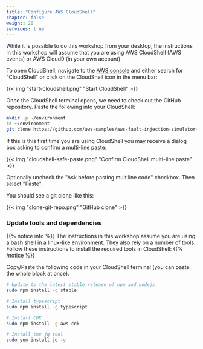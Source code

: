 ```yaml
---
title: "Configure AWS CloudShell"
chapter: false
weight: 20
services: true
---
```


While it is possible to do this workshop from your desktop, the instructions in this workshop will assume that you are using AWS CloudShell (AWS events) or AWS Cloud9 (in your own account). 

To open CloudShell, navigate to the [AWS console](https://console.aws.amazon.com/console/home) and either search for "CloudShell" or click on the CloudShell icon in the menu bar:

{{< img "start-cloudshell.png" "Start CloudShell" >}}

Once the CloudShell terminal opens, we need to check out the GitHub repository. Paste the following into your CloudShell:

```bash
mkdir -p ~/environment
cd ~/environment
git clone https://github.com/aws-samples/aws-fault-injection-simulator-workshop.git
```

If this is this first time you are using CloudShell you may receive a dialog box asking to confirm a multi-line paste:

{{< img "cloudshell-safe-paste.png" "Confirm CloudShell multi-line paste" >}}

Optionally uncheck the "Ask before pasting multiline code" checkbox. Then select "Paste".

You should see a git clone like this:

{{< img "clone-git-repo.png" "GitHub clone" >}}


### Update tools and dependencies

{{% notice info %}}
The instructions in this workshop assume you are using a bash shell in a linux-like environment. They also rely on a number of tools. Follow these instructions to install the required tools in CloudShell:
{{% /notice %}}

Copy/Paste the following code in your CloudShell terminal (you can paste the whole block at once).

```bash
# Update to the latest stable release of npm and nodejs.
sudo npm install -g stable 

# Install typescript
sudo npm install -g typescript

# Install CDK
sudo npm install -g aws-cdk

# Install the jq tool
sudo yum install jq -y

```
